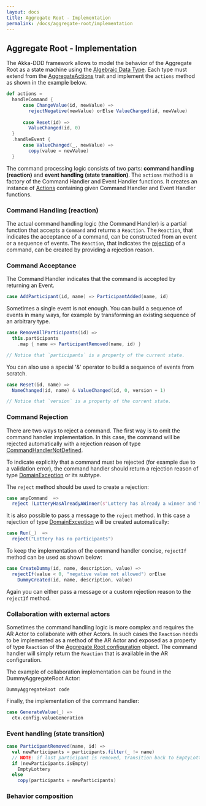 ```yaml
---
layout: docs
title: Aggregate Root - Implementation
permalink: /docs/aggregate-root/implementation
---
```


## Aggregate Root - Implementation

The Akka-DDD framework allows to model the behavior of the Aggregate Root as a state machine using the [Algebraic Data Type](). Each type must extend from the [AggregateActions]() trait and implement the `actions` method as shown in the example below.

```scala
def actions =
  handleCommand {
      case ChangeValue(id, newValue) =>
        rejectNegative(newValue) orElse ValueChanged(id, newValue)
    
      case Reset(id) =>
        ValueChanged(id, 0)
  }
  .handleEvent {
      case ValueChanged(_, newValue) =>
        copy(value = newValue)
  }
```
The command processing logic consists of two parts: **command handling (reaction)** and **event handling (state transition)**. The `actions` method is a factory of the Command Handler and Event Handler functions. It creates an instance of [Actions]() containing given Command Handler and Event Handler functions.

### Command Handling (reaction)

The actual command handling logic (the Command Handler) is a partial function that accepts a `Command` and returns a `Reaction`. The `Reaction`, that indicates the acceptance of a command, can be constructed from an event or a sequence of events. The `Reaction`, that indicates the [rejection]() of a command, can be created by providing a rejection reason. 

### Command Acceptance

The Command Handler indicates that the command is accepted by returning an Event.

```scala
case AddParticipant(id, name) => ParticipantAdded(name, id)
```


Sometimes a single event is not enough. You can build a sequence of events in many ways, for example by transforming an existing sequence of an arbitrary type.

```scala
case RemoveAllParticipants(id) =>
  this.participants  
    .map { name => ParticipantRemoved(name, id) }

// Notice that `participants` is a property of the current state.
```

You can also use a special '&' operator to build a sequence of events from scratch.

```scala
case Reset(id, name) =>
  NameChanged(id, name) & ValueChanged(id, 0, version + 1)

// Notice that `version` is a property of the current state.
```

### Command Rejection 

There are two ways to reject a command. The first way is to omit the command handler implementation. In this case, the command will be rejected automatically with a rejection reason of type [CommandHandlerNotDefined]().

To indicate explicitly that a command must be rejected (for example due to a validation error), the command handler should return a rejection reason of type [DomainException]() or its subtype. 

The `reject` method should be used to create a rejection: 

```scala
case anyCommand  =>
  reject (LotteryHasAlreadyAWinner(s"Lottery has already a winner and the winner is $winner"))

```

It is also possible to pass a message to the `reject` method. In this case a rejection of type [DomainException]() will be created automatically:

```scala
case Run(_)  =>
  reject("Lottery has no participants")

```

To keep the implementation of the command handler concise, `rejectIf` method can be used as shown below: 

```scala
case CreateDummy(id, name, description, value) =>
  rejectIf(value < 0, "negative value not allowed") orElse
    DummyCreated(id, name, description, value)

```

Again you can either pass a message or a custom rejection reason to the `rejectIf` method. 


### Collaboration with external actors

Sometimes the command handling logic is more complex and requires the AR Actor to collaborate with other Actors. In such cases the `Reaction` needs to be implemented as a method of the AR Actor and exposed as a property of type `Reaction` of the [Aggregate Root configuration]() object. The command handler will simply return the `Reaction` that is available in the AR configuration. 

The example of collaboration implementation can be found in the DummyAggregateRoot Actor:

```
DummyAggregateRoot code
```    

Finally, the implementation of the command handler:

```scala
case GenerateValue(_) =>
  ctx.config.valueGeneration
```


### Event handling (state transition)


```scala
case ParticipantRemoved(name, id) =>
  val newParticipants = participants.filter(_ != name)
  // NOTE: if last participant is removed, transition back to EmptyLottery
  if (newParticipants.isEmpty)
    EmptyLottery
  else
    copy(participants = newParticipants)

```

### Behavior composition


